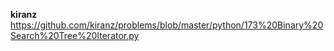 **kiranz**
<br/>
https://github.com/kiranz/problems/blob/master/python/173%20Binary%20Search%20Tree%20Iterator.py
